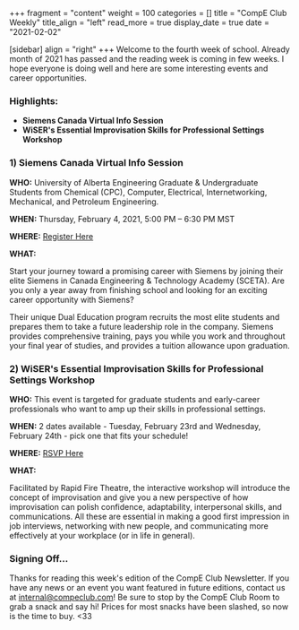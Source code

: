 +++
fragment = "content"
weight = 100
categories = []
title = "CompE Club Weekly"
title_align = "left"
read_more = true
display_date = true
date = "2021-02-02"

[sidebar]
align = "right"
+++
Welcome to the fourth week of school. Already month of 2021 has passed and the reading week is coming in few weeks. I hope everyone is doing well and here are some interesting events and career opportunities.
<br/>

### Highlights:

* **Siemens Canada Virtual Info Session**
* **WiSER's Essential Improvisation Skills for Professional Settings Workshop**
  <br/>

### 1)  Siemens Canada Virtual Info Session

**WHO:** University of Alberta Engineering Graduate & Undergraduate Students from Chemical (CPC), Computer, Electrical, Internetworking, Mechanical, and Petroleum Engineering.

**WHEN:**  Thursday, February 4, 2021, 5:00 PM – 6:30 PM MST

**WHERE:** [Register Here](https://www.eventbrite.ca/e/siemens-canada-sceta-information-session-registration-137846660071)

**WHAT:** 

Start your journey toward a promising career with Siemens by joining their elite Siemens in Canada Engineering & Technology Academy (SCETA). Are you only a year away from finishing school and looking for an exciting career opportunity with Siemens?

Their unique Dual Education program recruits the most elite students and prepares them to take a future leadership role in the company. Siemens provides comprehensive training, pays you while you work and throughout your final year of studies, and provides a tuition allowance upon graduation.
<br/>

### 2)  **WiSER's Essential Improvisation Skills for Professional Settings Workshop**

**WHO:** This event is targeted for graduate students and early-career professionals who want to amp up their skills in professional settings.


**WHEN:**  2 dates available - Tuesday, February 23rd and Wednesday, February 24th - pick one that fits your schedule!


**WHERE:** [RSVP Here](https://wiserimprov.eventbrite.ca/)


**WHAT:** 

Facilitated by Rapid Fire Theatre, the interactive workshop will introduce the concept of improvisation and give you a new perspective of how improvisation can polish confidence, adaptability, interpersonal skills, and communications. All these are essential in making a good first impression in job interviews, networking with new people, and communicating more effectively at your workplace (or in life in general). 
<br/>

### Signing Off...

Thanks for reading this week's edition of the CompE Club Newsletter.  If you have any news or an event you want featured in future editions, contact us at [internal@compeclub.com](mailto:internal@compeclub.com)!  Be sure to stop by the CompE Club Room to grab a snack and say hi! Prices for most snacks have been slashed, so now is the time to buy. <33